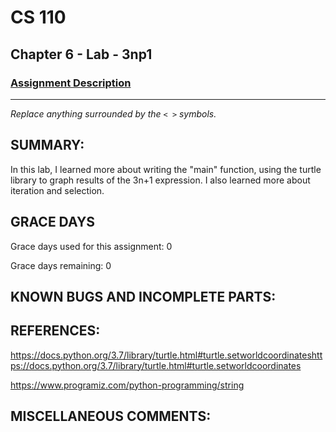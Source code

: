 # CS 110
## Chapter 6 - Lab - 3np1

### [Assignment Description](https://docs.google.com/document/d/1k8qs8vIsvlLiU3KX9Uql6LjVPWp0CBAjo_oArBhH2k4/edit?usp=sharing)

***

_Replace anything surrounded by the `< >` symbols._

## SUMMARY:

In this lab, I learned more about writing the "main" function, using the turtle library to graph results of the 3n+1 expression. I also learned more about iteration and selection.   

## GRACE DAYS
Grace days used for this assignment: 0

Grace days remaining: 0

## KNOWN BUGS AND INCOMPLETE PARTS:


## REFERENCES:

https://docs.python.org/3.7/library/turtle.html#turtle.setworldcoordinateshttps://docs.python.org/3.7/library/turtle.html#turtle.setworldcoordinates

https://www.programiz.com/python-programming/string

## MISCELLANEOUS COMMENTS:
